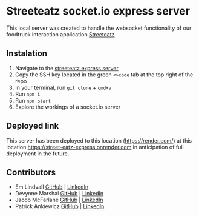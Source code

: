 # Streeteatz socket.io express server

This local server was created to handle the websocket functionality of our foodtruck interaction application [Streeteatz](https://github.com/streeteatz/streateatz-fe)

## Instalation

1. Navigate to the [streeteatz express server](https://github.com/streeteatz/street-eatz-xpress-server)
2. Copy the SSH key located in the green `<>code` tab at the top right of the repo
3. In your terminal, run `git clone` + `cmd+v`
4. Run `npm i`
5. Run `npm start`
6. Explore the workings of a socket.io server

## Deployed link
This server has been deployed to this location (https://render.com/) at this location https://street-eatz-express.onrender.com in anticipation of full deployment in the future.

## Contributors
- Em Lindvall [GitHub](https://github.com/emlindvall) | [LinkedIn](https://www.linkedin.com/in/emlindvall/)
- Devynne Marshal [GitHub](https://github.com/Devynnem) | [LinkedIn](https://www.linkedin.com/in/devynnemarshall/)
- Jacob McFarlane [GitHub](https://github.com/JacobMacFarlane) | [LinkedIn](https://www.linkedin.com/in/jacob-macfarlane-052593261/)
- Patrick Ankiewicz [GitHub](https://github.com/Pma913) | [LinkedIn](https://www.linkedin.com/in/patrick-ankiewicz/)